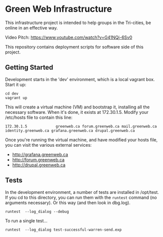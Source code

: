 # Green Web Infrastructure

This infrastructure project is intended to help groups in the
Tri-cities, be online in an effective way.

Video Pitch: https://www.youtube.com/watch?v=G41NQj-6Sv0

This repository contains deployment scripts for software
side of this project.

## Getting Started

Development starts in the 'dev' environment, which is a local vagrant
box. Start it up:

    cd dev
    vagrant up

This will create a virtual machine (VM) and bootstrap it, installing
all the necessary software.  When it's done, it exists at 172.30.1.5. Modify
your /etc/hosts file to contain this line:

    172.30.1.5             greenweb.ca forum.greenweb.ca mail.greenweb.ca identity.greenweb.ca grafana.greenweb.ca drupal.greenweb.ca

Once you're running the virtual machine, and have modified your hosts
file, you can visit the various external services:

  - http://grafana.greenweb.ca
  - http://forum.greenweb.ca
  - http://drupal.greenweb.ca

## Tests

In the development environment, a number of tests are installed in
/opt/test.  If you cd to this directory, you can run them with the
`runtest` command (no arguments necessary). Or this way (and then
look in dbg.log).

    runtest  --log_dialog --debug

To run a single test...

    runtest  --log_dialog test-successful-warren-send.exp
